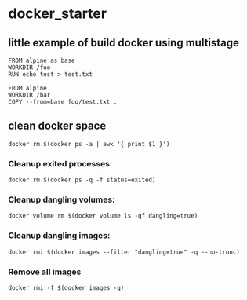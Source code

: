 # docker_starter


## little example of build docker using multistage

```
FROM alpine as base
WORKDIR /foo
RUN echo test > test.txt

FROM alpine
WORKDIR /bar
COPY --from=base foo/test.txt .
```

## clean docker space

```
docker rm $(docker ps -a | awk '{ print $1 }')
```

### Cleanup exited processes:
```
docker rm $(docker ps -q -f status=exited)
```
### Cleanup dangling volumes:
```
docker volume rm $(docker volume ls -qf dangling=true)
```
### Cleanup dangling images:
```
docker rmi $(docker images --filter "dangling=true" -q --no-trunc)
```
### Remove all images
```
docker rmi -f $(docker images -q)
```
